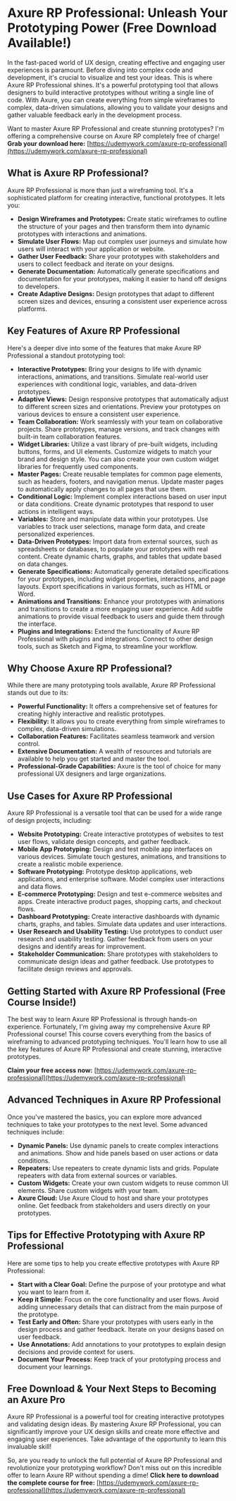 # Axure RP Professional: Unleash Your Prototyping Power (Free Download Available!)

In the fast-paced world of UX design, creating effective and engaging user experiences is paramount.  Before diving into complex code and development, it's crucial to visualize and test your ideas. This is where Axure RP Professional shines. It's a powerful prototyping tool that allows designers to build interactive prototypes without writing a single line of code.  With Axure, you can create everything from simple wireframes to complex, data-driven simulations, allowing you to validate your designs and gather valuable feedback early in the development process.

Want to master Axure RP Professional and create stunning prototypes? I'm offering a comprehensive course on Axure RP completely free of charge! **Grab your download here:** [https://udemywork.com/axure-rp-professional](https://udemywork.com/axure-rp-professional)

## What is Axure RP Professional?

Axure RP Professional is more than just a wireframing tool. It's a sophisticated platform for creating interactive, functional prototypes.  It lets you:

*   **Design Wireframes and Prototypes:**  Create static wireframes to outline the structure of your pages and then transform them into dynamic prototypes with interactions and animations.
*   **Simulate User Flows:**  Map out complex user journeys and simulate how users will interact with your application or website.
*   **Gather User Feedback:** Share your prototypes with stakeholders and users to collect feedback and iterate on your designs.
*   **Generate Documentation:** Automatically generate specifications and documentation for your prototypes, making it easier to hand off designs to developers.
*   **Create Adaptive Designs:** Design prototypes that adapt to different screen sizes and devices, ensuring a consistent user experience across platforms.

## Key Features of Axure RP Professional

Here's a deeper dive into some of the features that make Axure RP Professional a standout prototyping tool:

*   **Interactive Prototypes:**  Bring your designs to life with dynamic interactions, animations, and transitions. Simulate real-world user experiences with conditional logic, variables, and data-driven prototypes.
*   **Adaptive Views:**  Design responsive prototypes that automatically adjust to different screen sizes and orientations.  Preview your prototypes on various devices to ensure a consistent user experience.
*   **Team Collaboration:**  Work seamlessly with your team on collaborative projects.  Share prototypes, manage versions, and track changes with built-in team collaboration features.
*   **Widget Libraries:**  Utilize a vast library of pre-built widgets, including buttons, forms, and UI elements. Customize widgets to match your brand and design style.  You can also create your own custom widget libraries for frequently used components.
*   **Master Pages:**  Create reusable templates for common page elements, such as headers, footers, and navigation menus.  Update master pages to automatically apply changes to all pages that use them.
*   **Conditional Logic:**  Implement complex interactions based on user input or data conditions.  Create dynamic prototypes that respond to user actions in intelligent ways.
*   **Variables:**  Store and manipulate data within your prototypes.  Use variables to track user selections, manage form data, and create personalized experiences.
*   **Data-Driven Prototypes:**  Import data from external sources, such as spreadsheets or databases, to populate your prototypes with real content.  Create dynamic charts, graphs, and tables that update based on data changes.
*   **Generate Specifications:**  Automatically generate detailed specifications for your prototypes, including widget properties, interactions, and page layouts.  Export specifications in various formats, such as HTML or Word.
*   **Animations and Transitions:**  Enhance your prototypes with animations and transitions to create a more engaging user experience.  Add subtle animations to provide visual feedback to users and guide them through the interface.
*   **Plugins and Integrations:** Extend the functionality of Axure RP Professional with plugins and integrations. Connect to other design tools, such as Sketch and Figma, to streamline your workflow.

## Why Choose Axure RP Professional?

While there are many prototyping tools available, Axure RP Professional stands out due to its:

*   **Powerful Functionality:**  It offers a comprehensive set of features for creating highly interactive and realistic prototypes.
*   **Flexibility:**  It allows you to create everything from simple wireframes to complex, data-driven simulations.
*   **Collaboration Features:** Facilitates seamless teamwork and version control.
*   **Extensive Documentation:** A wealth of resources and tutorials are available to help you get started and master the tool.
*   **Professional-Grade Capabilities:**  Axure is the tool of choice for many professional UX designers and large organizations.

## Use Cases for Axure RP Professional

Axure RP Professional is a versatile tool that can be used for a wide range of design projects, including:

*   **Website Prototyping:**  Create interactive prototypes of websites to test user flows, validate design concepts, and gather feedback.
*   **Mobile App Prototyping:**  Design and test mobile app interfaces on various devices. Simulate touch gestures, animations, and transitions to create a realistic mobile experience.
*   **Software Prototyping:** Prototype desktop applications, web applications, and enterprise software. Model complex user interactions and data flows.
*   **E-commerce Prototyping:**  Design and test e-commerce websites and apps. Create interactive product pages, shopping carts, and checkout flows.
*   **Dashboard Prototyping:**  Create interactive dashboards with dynamic charts, graphs, and tables. Simulate data updates and user interactions.
*   **User Research and Usability Testing:**  Use prototypes to conduct user research and usability testing.  Gather feedback from users on your designs and identify areas for improvement.
*   **Stakeholder Communication:**  Share prototypes with stakeholders to communicate design ideas and gather feedback. Use prototypes to facilitate design reviews and approvals.

## Getting Started with Axure RP Professional (Free Course Inside!)

The best way to learn Axure RP Professional is through hands-on experience.  Fortunately, I'm giving away my comprehensive Axure RP Professional course! This course covers everything from the basics of wireframing to advanced prototyping techniques. You'll learn how to use all the key features of Axure RP Professional and create stunning, interactive prototypes.

**Claim your free access now:** [https://udemywork.com/axure-rp-professional](https://udemywork.com/axure-rp-professional)

## Advanced Techniques in Axure RP Professional

Once you've mastered the basics, you can explore more advanced techniques to take your prototypes to the next level. Some advanced techniques include:

*   **Dynamic Panels:** Use dynamic panels to create complex interactions and animations. Show and hide panels based on user actions or data conditions.
*   **Repeaters:**  Use repeaters to create dynamic lists and grids. Populate repeaters with data from external sources or variables.
*   **Custom Widgets:** Create your own custom widgets to reuse common UI elements. Share custom widgets with your team.
*   **Axure Cloud:**  Use Axure Cloud to host and share your prototypes online. Get feedback from stakeholders and users directly on your prototypes.

## Tips for Effective Prototyping with Axure RP Professional

Here are some tips to help you create effective prototypes with Axure RP Professional:

*   **Start with a Clear Goal:**  Define the purpose of your prototype and what you want to learn from it.
*   **Keep it Simple:**  Focus on the core functionality and user flows. Avoid adding unnecessary details that can distract from the main purpose of the prototype.
*   **Test Early and Often:**  Share your prototypes with users early in the design process and gather feedback. Iterate on your designs based on user feedback.
*   **Use Annotations:**  Add annotations to your prototypes to explain design decisions and provide context for users.
*   **Document Your Process:**  Keep track of your prototyping process and document your learnings.

## Free Download & Your Next Steps to Becoming an Axure Pro

Axure RP Professional is a powerful tool for creating interactive prototypes and validating design ideas. By mastering Axure RP Professional, you can significantly improve your UX design skills and create more effective and engaging user experiences. Take advantage of the opportunity to learn this invaluable skill!

So, are you ready to unlock the full potential of Axure RP Professional and revolutionize your prototyping workflow? Don't miss out on this incredible offer to learn Axure RP without spending a dime! **Click here to download the complete course for free:** [https://udemywork.com/axure-rp-professional](https://udemywork.com/axure-rp-professional)
